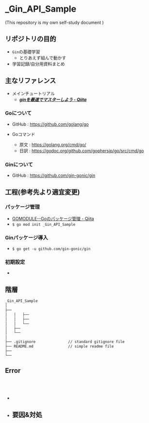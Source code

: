 # _Gin_API_Sample

(This repository is my own self-study document
)

## リポジトリの目的

- ``Gin``の基礎学習
  - とりあえず組んで動かす
- 学習記録/自分用資料まとめ

## 主なリファレンス

- メインチュートリアル
  - ***[ginを最速でマスターしよう - Qiita](https://qiita.com/Syoitu/items/8e7e3215fb7ac9dabc3a)***

### **Go**について

- GitHub : https://github.com/golang/go

- Goコマンド
  - 原文 : https://golang.org/cmd/go/
  - 日訳 : https://godoc.org/github.com/gophersjp/go/src/cmd/go

### **Gin**について

- GitHub : https://github.com/gin-gonic/gin

## 工程(参考先より適宜変更)

### パッケージ管理

- [GOMODULE--Goのパッケージ管理 - Qiita](https://qiita.com/Syoitu/items/f221b52231703cebe8ff)
- ``$ go mod init _Gin_API_Sample``

### Ginパッケージ導入

- ``$ go get -u github.com/gin-gonic/gin``

### 初期設定

- 

## 階層

~~~txt
_Gin_API_Sample
│
├── 
│   │   ├── 
│   │   ├── 
│   │   └── 
│   ├── 
│   └── 
│
├── .gitignore               // standard gitignore file
├── README.md                // simple readme file
├── 
└── 
~~~

## Error

### ``  ``

~~~error
~~~

- ````
- 要因&対処
  - 
